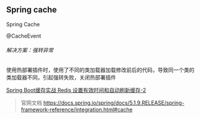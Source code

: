 Spring cache
-

Spring Cache


@CacheEvent







###### 解决方案：强转异常

使用热部署插件时，使用了不同的类加载器加载修改前后的代码，导致同一个类的类加载器不同，引起强转失败，关闭热部署插件

[Spring Boot缓存实战 Redis 设置有效时间和自动刷新缓存-2](https://www.jianshu.com/p/e53c1b60c6e1)

> 官网文档 https://docs.spring.io/spring/docs/5.1.9.RELEASE/spring-framework-reference/integration.html#cache